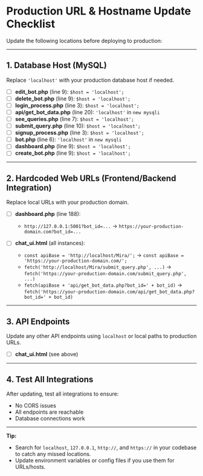 # Production URL & Hostname Update Checklist

Update the following locations before deploying to production:

---

## 1. Database Host (MySQL)
Replace `'localhost'` with your production database host if needed.

- [ ] **edit_bot.php** (line 9): `$host = 'localhost';`
- [ ] **delete_bot.php** (line 9): `$host = 'localhost';`
- [ ] **login_process.php** (line 3): `$host = 'localhost';`
- [ ] **api/get_bot_data.php** (line 20): `'localhost'` in `new mysqli`
- [ ] **see_queries.php** (line 7): `$host = 'localhost';`
- [ ] **submit_query.php** (line 10): `$host = 'localhost';`
- [ ] **signup_process.php** (line 3): `$host = 'localhost';`
- [ ] **bot.php** (line 6): `'localhost'` in `new mysqli`
- [ ] **dashboard.php** (line 9): `$host = 'localhost';`
- [ ] **create_bot.php** (line 9): `$host = 'localhost';`

---

## 2. Hardcoded Web URLs (Frontend/Backend Integration)
Replace local URLs with your production domain.

- [ ] **dashboard.php** (line 188):
  - `http://127.0.0.1:5001?bot_id=...` → `https://your-production-domain.com?bot_id=...`

- [ ] **chat_ui.html** (all instances):
  - `const apiBase = 'http://localhost/Mira/';` → `const apiBase = 'https://your-production-domain.com/';`
  - `fetch('http://localhost/Mira/submit_query.php', ...)` → `fetch('https://your-production-domain.com/submit_query.php', ...)`
  - `fetch(apiBase + 'api/get_bot_data.php?bot_id=' + bot_id)` → `fetch('https://your-production-domain.com/api/get_bot_data.php?bot_id=' + bot_id)`

---

## 3. API Endpoints
Update any other API endpoints using `localhost` or local paths to production URLs.

- [ ] **chat_ui.html** (see above)

---

## 4. Test All Integrations
After updating, test all integrations to ensure:
- No CORS issues
- All endpoints are reachable
- Database connections work

---

**Tip:**
- Search for `localhost`, `127.0.0.1`, `http://`, and `https://` in your codebase to catch any missed locations.
- Update environment variables or config files if you use them for URLs/hosts. 